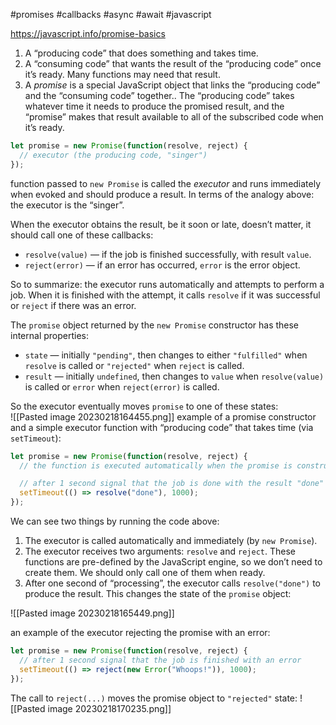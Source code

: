 #promises #callbacks #async #await #javascript 

https://javascript.info/promise-basics  

1.  A “producing code” that does something and takes time.
2.  A “consuming code” that wants the result of the “producing code” once it’s ready. Many functions may need that result. 
3.  A _promise_ is a special JavaScript object that links the “producing code” and the “consuming code” together.. The “producing code” takes whatever time it needs to produce the promised result, and the “promise” makes that result available to all of the subscribed code when it’s ready.  

```javascript
let promise = new Promise(function(resolve, reject) {
  // executor (the producing code, "singer")
});
```  

function passed to `new Promise` is called the _executor_ and runs immediately when evoked and should produce a result. In terms of the analogy above: the executor is the “singer”.  

When the executor obtains the result, be it soon or late, doesn’t matter, it should call one of these callbacks:

-   `resolve(value)` — if the job is finished successfully, with result `value`.
-   `reject(error)` — if an error has occurred, `error` is the error object.

So to summarize: the executor runs automatically and attempts to perform a job. When it is finished with the attempt, it calls `resolve` if it was successful or `reject` if there was an error.

The `promise` object returned by the `new Promise` constructor has these internal properties:

-   `state` — initially `"pending"`, then changes to either `"fulfilled"` when `resolve` is called or `"rejected"` when `reject` is called.
-   `result` — initially `undefined`, then changes to `value` when `resolve(value)` is called or `error` when `reject(error)` is called.

So the executor eventually moves `promise` to one of these states:  
![[Pasted image 20230218164455.png]]
example of a promise constructor and a simple executor function with “producing code” that takes time (via `setTimeout`):

```javascript
let promise = new Promise(function(resolve, reject) {
  // the function is executed automatically when the promise is constructed

  // after 1 second signal that the job is done with the result "done"
  setTimeout(() => resolve("done"), 1000);
});
```

We can see two things by running the code above:

1.  The executor is called automatically and immediately (by `new Promise`).
2.  The executor receives two arguments: `resolve` and `reject`. These functions are pre-defined by the JavaScript engine, so we don’t need to create them. We should only call one of them when ready.
3. After one second of “processing”, the executor calls `resolve("done")` to produce the result. This changes the state of the `promise` object:

![[Pasted image 20230218165449.png]]

an example of the executor rejecting the promise with an error:

```javascript
let promise = new Promise(function(resolve, reject) {
  // after 1 second signal that the job is finished with an error
  setTimeout(() => reject(new Error("Whoops!")), 1000);
});
```

The call to `reject(...)` moves the promise object to `"rejected"` state:
![[Pasted image 20230218170235.png]]